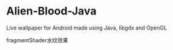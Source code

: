 # Alien-Blood-Java
Live wallpaper for Android made using Java, libgdx and OpenGL   

fragmentShader水纹效果
